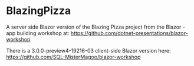 # BlazingPizza
A server side Blazor version of the Blazing Pizza project from the Blazor - app building workshop at:
https://github.com/dotnet-presentations/blazor-workshop

There is a 3.0.0-preview4-19216-03 client-side Blazor version here:
https://github.com/SQL-MisterMagoo/blazor-workshop
